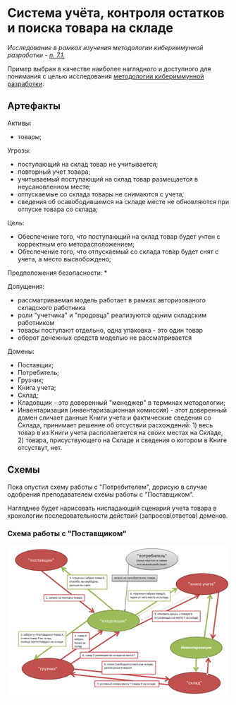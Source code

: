 # Система учёта, контроля остатков и поиска товара на складе

_Исследование в рамках изучения методологии кибериммунной разработки - [п. 7.1.](https://github.com/sergey-sobolev/cyberimmune-systems/wiki/%D0%98%D0%B4%D0%B5%D0%B8-%D0%B4%D0%BB%D1%8F-%D1%83%D1%87%D0%B5%D0%B1%D0%BD%D1%8B%D1%85-%D0%BF%D1%80%D0%B8%D0%BC%D0%B5%D1%80%D0%BE%D0%B2)_  

Пример выбран в качестве наиболее наглядного и доступного для понимания с целью исследования [методологии кибериммунной разработки](https://github.com/sergey-sobolev/cyberimmune-systems/wiki/).
 
## Артефакты

Активы: 
* товары;

Угрозы: 
* поступающий на склад товар не учитывается;
* повторный учет товара;
* учитываемый поступающий на склад товар размещается в неусановленном месте;
* отпускаемые со склада товары не снимаются с учета;
* сведения об осавободившемся на складе месте не обновляются при отпуске товара со склада;

Цель:
* Обеспечение того, что поступающий на склад товар будет учтен с корректным его меторасположением;
* Обеспечение того, что отпускаемый со склада товар будет снят с учета, а место высвобождено;

Предположения безопасности:
*

Допущения:
* рассматриваемая модель работает в рамках авторизованого складского работника
* роли "учетчика" и "продовца" реализуются одним складским работником
* товары поступают отдельно, одна упаковка - это один товар
* оборот денежных средств моделью не рассматривается 

Домены:
* Поставщик;
* Потребитель;
* Грузчик;
* Книга учета;
* Склад;
* Кладовщик - это доверенный "менеджер" в терминах методологии;
* Инвентаризация (инвентаризационная комиссия) - этот доверенный домен сличает данные Книги учета и фактические сведения со Склада, принимает решение об отсуствии расхождений: 1) весь товар в из Книги учета располаегается на своих местах на Складе, 2) товара, присуствующего на Складе и сведения о котором в Книге отсуствут, нет.

## Схемы

Пока опустил схему работы с "Потребителем", дорисую в случае одобрения преподавателем схемы работы с "Поставщиком".

Нагляднее будет нарисовать ниспадающий сценарий учета товара в хронологии последовательности действий (запросов\ответов) доменов.

### Схема работы с "Поставщиком"

![](./README.files/Работа_с_поставщиком.PNG)